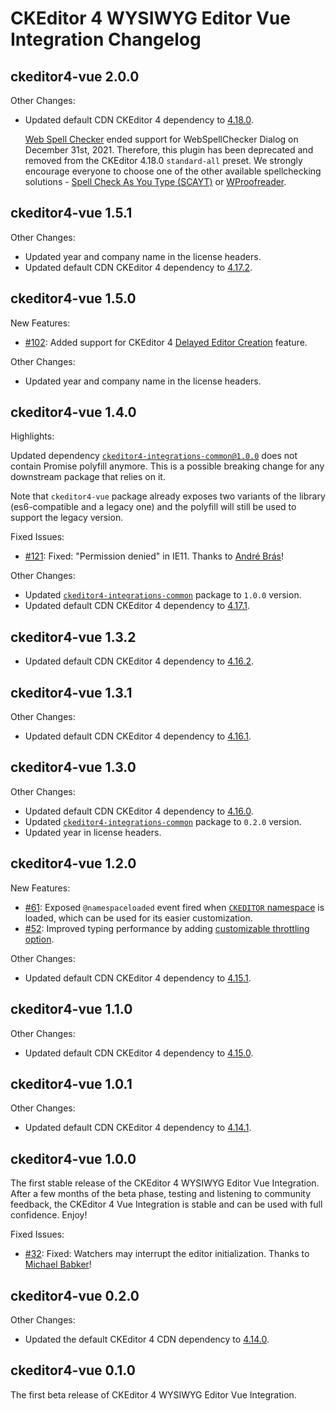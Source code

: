 # CKEditor 4 WYSIWYG Editor Vue Integration Changelog

## ckeditor4-vue 2.0.0

Other Changes:

* Updated default CDN CKEditor 4 dependency to [4.18.0](https://github.com/ckeditor/ckeditor4/blob/master/CHANGES.md#ckeditor-4180).

	[Web Spell Checker](https://webspellchecker.com/) ended support for WebSpellChecker Dialog on December 31st, 2021. Therefore, this plugin has been deprecated and removed from the CKEditor 4.18.0 `standard-all` preset.
	We strongly encourage everyone to choose one of the other available spellchecking solutions - [Spell Check As You Type (SCAYT)](https://ckeditor.com/cke4/addon/scayt) or [WProofreader](https://ckeditor.com/cke4/addon/wproofreader).

## ckeditor4-vue 1.5.1

Other Changes:

* Updated year and company name in the license headers.
* Updated default CDN CKEditor 4 dependency to [4.17.2](https://github.com/ckeditor/ckeditor4/blob/master/CHANGES.md#ckeditor-4172).

## ckeditor4-vue 1.5.0

New Features:

* [#102](https://github.com/ckeditor/ckeditor4-vue/issues/102): Added support for CKEditor 4 [Delayed Editor Creation](https://ckeditor.com/docs/ckeditor4/latest/features/delayed_creation.html) feature.

Other Changes:

* Updated year and company name in the license headers.

## ckeditor4-vue 1.4.0

Highlights:

Updated dependency [`ckeditor4-integrations-common@1.0.0`](https://www.npmjs.com/package/ckeditor4-integrations-common) does not contain Promise polyfill anymore. This is a possible breaking change for any downstream package that relies on it.

Note that `ckeditor4-vue` package already exposes two variants of the library (es6-compatible and a legacy one) and the polyfill will still be used to support the legacy version.

Fixed Issues:

* [#121](https://github.com/ckeditor/ckeditor4-vue/issues/121): Fixed: "Permission denied" in IE11. Thanks to [André Brás](https://github.com/whity)!

Other Changes:

* Updated [`ckeditor4-integrations-common`](https://www.npmjs.com/package/ckeditor4-integrations-common) package to `1.0.0` version.
* Updated default CDN CKEditor 4 dependency to [4.17.1](https://github.com/ckeditor/ckeditor4/blob/master/CHANGES.md#ckeditor-4171).

## ckeditor4-vue 1.3.2

* Updated default CDN CKEditor 4 dependency to [4.16.2](https://github.com/ckeditor/ckeditor4/blob/master/CHANGES.md#ckeditor-4162).

## ckeditor4-vue 1.3.1

Other Changes:

* Updated default CDN CKEditor 4 dependency to [4.16.1](https://github.com/ckeditor/ckeditor4/blob/master/CHANGES.md#ckeditor-4161).

## ckeditor4-vue 1.3.0

Other Changes:

* Updated default CDN CKEditor 4 dependency to [4.16.0](https://github.com/ckeditor/ckeditor4/blob/master/CHANGES.md#ckeditor-416).
* Updated [`ckeditor4-integrations-common`](https://www.npmjs.com/package/ckeditor4-integrations-common) package to `0.2.0` version.
* Updated year in license headers.

## ckeditor4-vue 1.2.0

New Features:

* [#61](https://github.com/ckeditor/ckeditor4-vue/issues/61): Exposed `@namespaceloaded` event fired when [`CKEDITOR` namespace](https://ckeditor.com/docs/ckeditor4/latest/api/CKEDITOR.html) is loaded, which can be used for its easier customization.
* [#52](https://github.com/ckeditor/ckeditor4-vue/issues/52): Improved typing performance by adding [customizable throttling option](https://ckeditor.com/docs/ckeditor4/latest/guide/dev_vue.html#throttle).

Other Changes:

* Updated default CDN CKEditor 4 dependency to [4.15.1](https://github.com/ckeditor/ckeditor4/blob/master/CHANGES.md#ckeditor-4151).

## ckeditor4-vue 1.1.0

Other Changes:

* Updated default CDN CKEditor 4 dependency to [4.15.0](https://github.com/ckeditor/ckeditor4/blob/master/CHANGES.md#ckeditor-415).

## ckeditor4-vue 1.0.1

Other Changes:

* Updated default CDN CKEditor 4 dependency to [4.14.1](https://github.com/ckeditor/ckeditor4/blob/master/CHANGES.md#ckeditor-4141).

## ckeditor4-vue 1.0.0

The first stable release of the CKEditor 4 WYSIWYG Editor Vue Integration. After a few months of the beta phase, testing and listening to community feedback, the CKEditor 4 Vue Integration is stable and can be used with full confidence. Enjoy!

Fixed Issues:

* [#32](https://github.com/ckeditor/ckeditor4-vue/issues/32): Fixed: Watchers may interrupt the editor initialization. Thanks to [Michael Babker](https://github.com/mbabker)!

## ckeditor4-vue 0.2.0

Other Changes:

* Updated the default CKEditor 4 CDN dependency to [4.14.0](https://github.com/ckeditor/ckeditor4/blob/master/CHANGES.md#ckeditor-414).

## ckeditor4-vue 0.1.0

The first beta release of CKEditor 4 WYSIWYG Editor Vue Integration.
